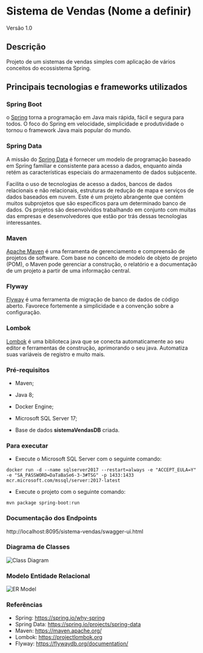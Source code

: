 # Sistema de Vendas (Nome a definir) 
Versão 1.0

## Descrição
Projeto de um sistemas de vendas simples com aplicação de vários conceitos do ecossistema Spring.

## Principais tecnologias e frameworks utilizados 

### Spring Boot
o [Spring](https://spring.io/why-spring) torna a programação em Java mais rápida, fácil e segura para todos. O foco do Spring em velocidade, simplicidade e produtividade o tornou o framework Java mais popular do mundo.

### Spring Data 

A missão do [Spring Data](https://spring.io/projects/spring-data) é fornecer um modelo de programação baseado em Spring familiar e consistente para acesso a dados, enquanto ainda retém as características especiais do armazenamento de dados subjacente.

Facilita o uso de tecnologias de acesso a dados, bancos de dados relacionais e não relacionais, estruturas de redução de mapa e serviços de dados baseados em nuvem. Este é um projeto abrangente que contém muitos subprojetos que são específicos para um determinado banco de dados. Os projetos são desenvolvidos trabalhando em conjunto com muitas das empresas e desenvolvedores que estão por trás dessas tecnologias interessantes.

### Maven 

[Apache Maven](https://maven.apache.org/) é uma ferramenta de gerenciamento e compreensão de projetos de software. Com base no conceito de modelo de objeto de projeto (POM), o Maven pode gerenciar a construção, o relatório e a documentação de um projeto a partir de uma informação central.

### Flyway

[Flyway](https://flywaydb.org/documentation/) é uma ferramenta de migração de banco de dados de código aberto. Favorece fortemente a simplicidade e a convenção sobre a configuração.

### Lombok

[Lombok](https://projectlombok.org) é uma biblioteca java que se conecta automaticamente ao seu editor e ferramentas de construção, aprimorando o seu java. Automatiza suas variáveis de registro e muito mais.

### Pré-requisitos 

* Maven;

* Java 8;

* Docker Engine;

* Microsoft SQL Server 17;

* Base de dados **sistemaVendasDB** criada.

### Para executar
* Execute o Microsoft SQL Server com o seguinte comando:

``` docker run -d --name sqlserver2017 --restart=always -e "ACCEPT_EULA=Y" -e "SA_PASSWORD=DaTaBaSe6-3-3#TSG" -p 1433:1433 mcr.microsoft.com/mssql/server:2017-latest ```

* Execute o projeto com o seguinte comando:

``` mvn package spring-boot:run ```

### Documentação dos Endpoints
http://localhost:8095/sistema-vendas/swagger-ui.html

### Diagrama de Classes ###

![Class Diagram](docs/diagrama-classes.png)

### Modelo Entidade Relacional

![ER Model](docs/entidade-relacional.PNG)


### Referências
* Spring: https://spring.io/why-spring
* Spring Data: https://spring.io/projects/spring-data
* Maven: https://maven.apache.org/
* Lombok: https://projectlombok.org
* Flyway: https://flywaydb.org/documentation/



